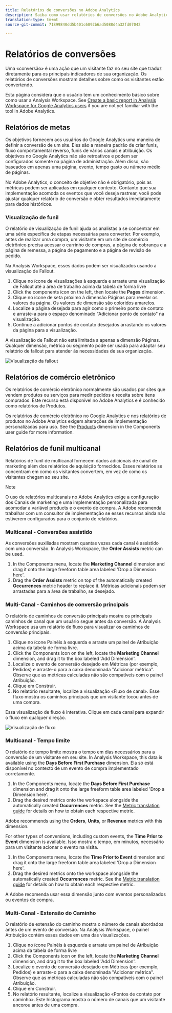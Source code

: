 ```yaml
---
title: Relatórios de conversões no Adobe Analytics
description: Saiba como usar relatórios de conversões no Adobe Analytics.
translation-type: tm+mt
source-git-commit: 71899840dd5b401c6892b6ad5088d4a32fd07042

---
```



# Relatórios de conversões

Uma «conversão» é uma ação que um visitante faz no seu site que traduz diretamente para os principais indicadores de sua organização. Os relatórios de conversões mostram detalhes sobre como os visitantes estão convertendo.

Esta página considera que o usuário tem um conhecimento básico sobre como usar a Analysis Workspace. See [Create a basic report in Analysis Workspace for Google Analytics users](create-report.md) if you are not yet familiar with the tool in Adobe Analytics.

## Relatórios de metas

Os objetivos fornecem aos usuários do Google Analytics uma maneira de definir a conversão de um site. Eles são a maneira padrão de criar funis, fluxo comportamental reverso, funis de vários canais e atribuição. Os objetivos no Google Analytics não são retroativos e podem ser configurados somente na página de administração. Além disso, são baseados em apenas uma página, evento, tempo gasto ou número médio de páginas.

No Adobe Analytics, o conceito de objetivo não é obrigatório, pois as métricas podem ser aplicadas em qualquer contexto. Contanto que sua implementação acomoda os eventos que você deseja rastrear, você pode ajustar qualquer relatório de conversão e obter resultados imediatamente para dados históricos.

### Visualização de funil

O relatório de visualização de funil ajuda os analistas a se concentrar em uma série específica de etapas necessárias para converter. Por exemplo, antes de realizar uma compra, um visitante em um site de comércio eletrônico precisa acessar o carrinho de compras, a página de cobrança e a página de remessa, a página de pagamento e a página de revisão de pedido.

Na Analysis Workspace, esses dados podem ser visualizados usando a visualização de Fallout.

1. Clique no ícone de visualizações à esquerda e arraste uma visualização de Fallout até a área de trabalho acima da tabela de forma livre
2. Click the components icon on the left, then locate the **Pages** dimension.
3. Clique no ícone de seta próximo à dimensão Páginas para revelar os valores da página. Os valores de dimensão são coloridos amarelos.
4. Localize a página desejada para agir como o primeiro ponto de contato e arraste-a para o espaço denominado &quot;Adicionar ponto de contato&quot; na visualização.
5. Continue a adicionar pontos de contato desejados arrastando os valores da página para a visualização.

A visualização de Fallout não está limitada a apenas a dimensão Páginas. Qualquer dimensão, métrica ou segmento pode ser usada para adaptar seu relatório de fallout para atender às necessidades de sua organização.

![Visualização da fallout](../assets/fallout.png)

## Relatórios de comércio eletrônico

Os relatórios de comércio eletrônico normalmente são usados por sites que vendem produtos ou serviços para medir pedidos e receita sobre itens comprados. Este recurso está disponível no Adobe Analytics e é conhecido como relatórios de Produtos.

Os relatórios de comércio eletrônico no Google Analytics e nos relatórios de produtos no Adobe Analytics exigem alterações de implementação personalizadas para uso. See the [Products](../../../components/c-variables/dimensionslist/reports-products.md) dimension in the Components user guide for more information.

## Relatórios de funil multicanal

Relatórios de funil de multicanal fornecem dados adicionais de canal de marketing além dos relatórios de aquisição fornecidos. Esses relatórios se concentram em como os visitantes convertem, em vez de como os visitantes chegam ao seu site.

> [!NOTE]
>
> O uso de relatórios multicanais no Adobe Analytics exige a configuração dos Canais de marketing e uma implementação personalizada para acomodar a variável products e o evento de compra. A Adobe recomenda trabalhar com um consultor de implementação se esses recursos ainda não estiverem configurados para o conjunto de relatórios.

### Multicanal - Conversões assistido

As conversões auxiliadas mostram quantas vezes cada canal é assistido com uma conversão. In Analysis Workspace, the **Order Assists** metric can be used.

1. In the Components menu, locate the **Marketing Channel** dimension and drag it onto the large freeform table area labeled &#39;Drop a Dimension here&#39;.
2. Drag the **Order Assists** metric on top of the automatically created **Occurrences** metric header to replace it. Métricas adicionais podem ser arrastadas para a área de trabalho, se desejado.

### Multi-Canal - Caminhos de conversão principais

O relatório de caminhos de conversão principais mostra os principais caminhos de canal que um usuário segue antes da conversão. A Analysis Workspace usa um relatório de fluxo para visualizar os caminhos de conversão principais.

1. Clique no ícone Painéis à esquerda e arraste um painel de Atribuição acima da tabela de forma livre.
2. Click the Components icon on the left, locate the **Marketing Channel** dimension, and drag it to the box labeled &#39;Add Dimension&#39;.
3. Localize o evento de conversão desejado em Métricas (por exemplo, Pedidos) e arraste-o para a caixa denominada &quot;Adicionar métrica&quot;. Observe que as métricas calculadas não são compatíveis com o painel Atribuição.
4. Clique em Construir.
5. No relatório resultante, localize a visualização «Fluxo de canal». Esse fluxo mostra os caminhos principais que um visitante tocou antes de uma compra.

Essa visualização de fluxo é interativa. Clique em cada canal para expandir o fluxo em qualquer direção.

![Visualização de fluxo](../assets/flow.png)

### Multicanal - Tempo limite

O relatório de tempo limite mostra o tempo em dias necessários para a conversão de um visitante em seu site. In Analysis Workspace, this data is available using the **Days Before First Purchase** dimension. Ela só está disponível no contexto de um evento de compra implementado corretamente.

1. In the Components menu, locate the **Days Before First Purchase** dimension and drag it onto the large freeform table area labeled &#39;Drop a Dimension here&#39;.
2. Drag the desired metrics onto the workspace alongside the automatically created **Occurrences** metric. See the [Metric translation guide](common-metrics.md) for details on how to obtain each respective metric.

Adobe recommends using the **Orders**, **Units**, or **Revenue** metrics with this dimension.

For other types of conversions, including custom events, the **Time Prior to Event** dimension is available. Isso mostra o tempo, em minutos, necessário para um visitante acionar o evento na visita.

1. In the Components menu, locate the **Time Prior to Event** dimension and drag it onto the large freeform table area labeled &#39;Drop a Dimension here&#39;.
2. Drag the desired metrics onto the workspace alongside the automatically created **Occurrences** metric. See the [Metric translation guide](common-metrics.md) for details on how to obtain each respective metric.

A Adobe recomenda usar essa dimensão junto com eventos personalizados ou eventos de compra.

### Multi-Canal - Extensão do Caminho

O relatório de extensão do caminho mostra o número de canais abordados antes de um evento de conversão. Na Analysis Workspace, o painel Atribuição contém esses dados em uma das visualizações.

1. Clique no ícone Painéis à esquerda e arraste um painel de Atribuição acima da tabela de forma livre
2. Click the Components icon on the left, locate the **Marketing Channel** dimension, and drag it to the box labeled &#39;Add Dimension&#39;.
3. Localize o evento de conversão desejado em Métricas (por exemplo, Pedidos) e arraste-o para a caixa denominada &quot;Adicionar métrica&quot;. Observe que as métricas calculadas não são compatíveis com o painel Atribuição.
4. Clique em Construir.
5. No relatório resultante, localize a visualização «Pontos de contato por caminho». Este histograma mostra o número de canais que um visitante ancorou antes de uma compra.
